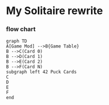# My Solitaire rewrite

### flow chart

<!-- gfmd-start -->
```mermaid
graph TD
A[Game Mod] -->B{Game Table}
B -->C(Card 0)
B -->D(Card 1)
B -->E(Card 2)
B -->F(Card N)
subgraph left 42 Puck Cards
C
D
E
F
end
```
<!-- gfmd-end -->

